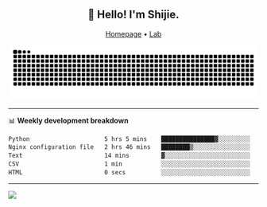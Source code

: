 <h2 align="center">👋 Hello! I'm Shijie.</h2>
<p align="center">
  <a href="https://xu-shi-jie.github.io"> Homepage</a> •
  <a href="https://onodalab.ees.hokudai.ac.jp"> Lab </a>
</p>

![Snake animation](https://github.com/xu-shi-jie/xu-shi-jie/blob/output/github-snake.svg)


-------

📊 **Weekly development breakdown**
<!--START_SECTION:waka-->

```txt
Python                     5 hrs 5 mins    ███████████████▓░░░░░░░░░   62.46 %
Nginx configuration file   2 hrs 46 mins   ████████▒░░░░░░░░░░░░░░░░   33.96 %
Text                       14 mins         ▓░░░░░░░░░░░░░░░░░░░░░░░░   02.91 %
CSV                        1 min           ░░░░░░░░░░░░░░░░░░░░░░░░░   00.39 %
HTML                       0 secs          ░░░░░░░░░░░░░░░░░░░░░░░░░   00.13 %
```

<!--END_SECTION:waka-->

-------
![](https://komarev.com/ghpvc/?username=xu-shi-jie&style=flat-square&color=blue) 
